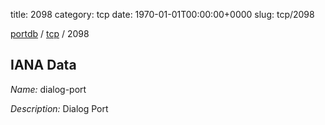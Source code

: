 title: 2098
category: tcp
date: 1970-01-01T00:00:00+0000
slug: tcp/2098

[portdb](/) / [tcp](/category/tcp.html) / 2098


## IANA Data

_Name:_ dialog-port

_Description:_ Dialog Port

